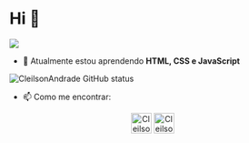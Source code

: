 # Hi :metal:

![](https://komarev.com/ghpvc/?username=cleilsonandrade&style=flat-square&color=blue)

- 🌱 Atualmente estou aprendendo <b>HTML, CSS e JavaScript</b>

<!--
**CleilsonAndrade/CleilsonAndrade** is a ✨ _special_ ✨ repository because its `README.md` (this file) appears on your GitHub profile.

Here are some ideas to get you started:

- 🔭 I’m currently working on ...
- 🌱 I’m currently learning ...
- 👯 I’m looking to collaborate on ...
- 🤔 I’m looking for help with ...
- 💬 Ask me about ...
- 📫 How to reach me: ...
- 😄 Pronouns: ...
- ⚡ Fun fact: ...
-->

![CleilsonAndrade GitHub status](https://github-readme-stats.vercel.app/api?username=cleilsonandrade&show_icons=true&theme=tokyonight)

- 📫 Como me encontrar:
<p align="center">
  <span>
    <a href="https://www.linkedin.com/in/cleilson-andrade/" target="_blank" title="Perfil LinkedIn"><img src="https://cdn.jsdelivr.net/npm/simple-icons@3.0.1/icons/linkedin.svg" alt="CleilsonAndrade" height="36" width="36" /></a>
    <a href="https://app.rocketseat.com.br/me/cleilson-andrade" target="_blank" title="Perfil Rocketseat"><img src="https://app.rocketseat.com.br/favicon.png" alt="CleilsonAndrade" height="36" width="36" /></a>
  </span>
</p>
